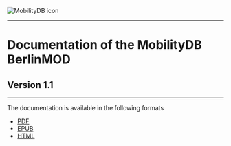 
<img src="https://MobilityDB.github.io/MobilityDB-workshop/html/images/mobilitydb-logo.png"
     alt="MobilityDB icon"
     style="float: center; margin-right: 10px;" />
     
-----------------------------------------------
# **Documentation of the MobilityDB BerlinMOD**
## **Version 1.1**
-----------------------------------------------


The documentation is available in the following formats

* [PDF](https://MobilityDB.github.io/MobilityDB-BerlinMOD/mobilitydb-berlinmod.pdf)
* [EPUB](https://MobilityDB.github.io/MobilityDB-BerlinMOD/mobilitydb-berlinmod.epub)
* [HTML](https://MobilityDB.github.io/MobilityDB-BerlinMOD/html/index.html)


